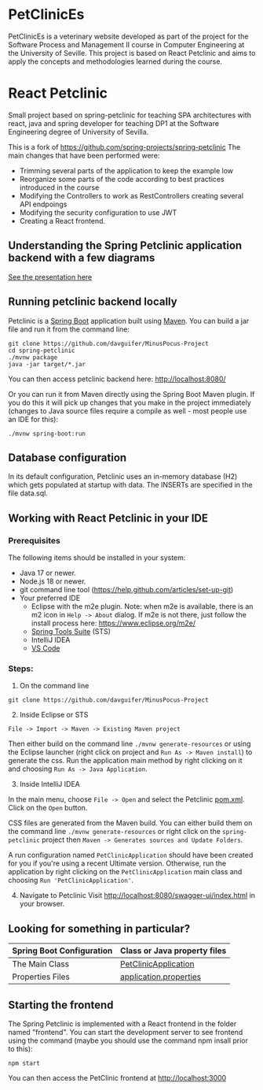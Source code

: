 # PetClinicEs
PetClinicEs is a veterinary website developed as part of the project for the Software Process and Management II course in Computer Engineering at the University of Seville. This project is based on React Petclinic and aims to apply the concepts and methodologies learned during the course.

# React Petclinic
Small project based on spring-petclinic for teaching SPA architectures with react, java and spring developer for teaching DP1 at the Software Engineering degree of University of Sevilla.

This is a fork of https://github.com/spring-projects/spring-petclinic  The main changes that have been performed were:
- Trimming several parts of the application to keep the example low
- Reorganize some parts of the code according to best practices introduced in the course
- Modifying the Controllers to work as RestControllers creating several API endpoings
- Modifying the security configuration to use JWT
- Creating a React frontend.

## Understanding the Spring Petclinic application  backend with a few diagrams
<a href="https://speakerdeck.com/michaelisvy/spring-petclinic-sample-application">See the presentation here</a>

## Running petclinic backend locally
Petclinic is a [Spring Boot](https://spring.io/guides/gs/spring-boot) application built using [Maven](https://spring.io/guides/gs/maven/). You can build a jar file and run it from the command line:


```
git clone https://github.com/davguifer/MinusPocus-Project
cd spring-petclinic
./mvnw package
java -jar target/*.jar
```

You can then access petclinic backend here: [http://localhost:8080/](http://localhost:8080/swagger-ui/index.html)



Or you can run it from Maven directly using the Spring Boot Maven plugin. If you do this it will pick up changes that you make in the project immediately (changes to Java source files require a compile as well - most people use an IDE for this):

```
./mvnw spring-boot:run
```
## Database configuration

In its default configuration, Petclinic uses an in-memory database (H2) which
gets populated at startup with data. The INSERTs are specified in the file data.sql.

## Working with React Petclinic in your IDE

### Prerequisites
The following items should be installed in your system:
* Java 17 or newer.
* Node.js 18 or newer.
* git command line tool (https://help.github.com/articles/set-up-git)
* Your preferred IDE 
  * Eclipse with the m2e plugin. Note: when m2e is available, there is an m2 icon in `Help -> About` dialog. If m2e is
  not there, just follow the install process here: https://www.eclipse.org/m2e/
  * [Spring Tools Suite](https://spring.io/tools) (STS)
  * IntelliJ IDEA
  * [VS Code](https://code.visualstudio.com)

### Steps:

1) On the command line
```
git clone https://github.com/davguifer/MinusPocus-Project
```
2) Inside Eclipse or STS
```
File -> Import -> Maven -> Existing Maven project
```

Then either build on the command line `./mvnw generate-resources` or using the Eclipse launcher (right click on project and `Run As -> Maven install`) to generate the css. Run the application main method by right clicking on it and choosing `Run As -> Java Application`.

3) Inside IntelliJ IDEA

In the main menu, choose `File -> Open` and select the Petclinic [pom.xml](pom.xml). Click on the `Open` button.

CSS files are generated from the Maven build. You can either build them on the command line `./mvnw generate-resources`
or right click on the `spring-petclinic` project then `Maven -> Generates sources and Update Folders`.

A run configuration named `PetClinicApplication` should have been created for you if you're using a recent Ultimate
version. Otherwise, run the application by right clicking on the `PetClinicApplication` main class and choosing
`Run 'PetClinicApplication'`.

4) Navigate to Petclinic
Visit [http://localhost:8080/swagger-ui/index.html](http://localhost:8080/swagger-ui/index.html) in your browser.


## Looking for something in particular?

|Spring Boot Configuration | Class or Java property files  |
|--------------------------|---|
|The Main Class | [PetClinicApplication](https://github.com/gii-is-DP1/spring-petclinic/blob/master/src/main/java/org/springframework/samples/petclinic/PetClinicApplication.java) |
|Properties Files | [application.properties](https://github.com/gii-is-DP1/spring-petclinic/blob/master/src/main/resources) |


## Starting the frontend

The Spring Petclinic is implemented with a React frontend in the folder named "frontend".
You can start the development server to see frontend using the command (maybe you should use the command npm insall prior to this):
```
npm start
```
You can then access the PetClinic frontend at [http://localhost:3000](http://localhost:3000)
